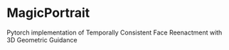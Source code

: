# MagicPortrait
Pytorch implementation of Temporally Consistent Face Reenactment with 3D Geometric Guidance
